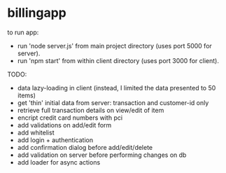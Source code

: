 # billingapp
to run app: 
- run 'node server.js' from main project directory (uses port 5000 for server).
- run 'npm start' from within client directory (uses port 3000 for client).

TODO:
- data lazy-loading in client (instead, I limited the data presented to 50 items)
- get 'thin' initial data from server: transaction and customer-id only
- retrieve full transaction details on view/edit of item
- encript credit card numbers with pci
- add validations on add/edit form
- add whitelist
- add login + authentication
- add confirmation dialog before add/edit/delete
- add validation on server before performing changes on db
- add loader for async actions
